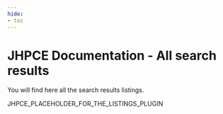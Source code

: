 ```yaml
---
hide:
- toc
---
```


# JHPCE Documentation - All search results

You will find here all the search results listings.

JHPCE_PLACEHOLDER_FOR_THE_LISTINGS_PLUGIN
